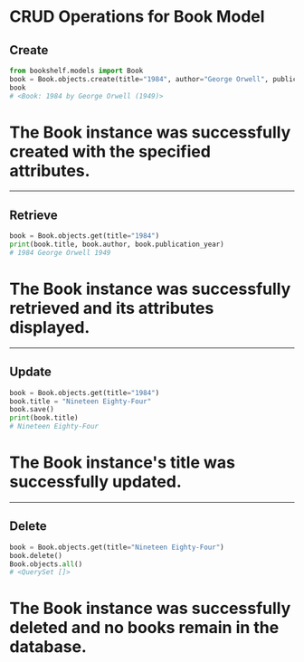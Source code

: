 # CRUD Operations for Book Model

## Create
```python
from bookshelf.models import Book
book = Book.objects.create(title="1984", author="George Orwell", publication_year=1949)
book
# <Book: 1984 by George Orwell (1949)>
```
# The Book instance was successfully created with the specified attributes.

---

## Retrieve
```python
book = Book.objects.get(title="1984")
print(book.title, book.author, book.publication_year)
# 1984 George Orwell 1949
```
# The Book instance was successfully retrieved and its attributes displayed.

---

## Update
```python
book = Book.objects.get(title="1984")
book.title = "Nineteen Eighty-Four"
book.save()
print(book.title)
# Nineteen Eighty-Four
```
# The Book instance's title was successfully updated.

---

## Delete
```python
book = Book.objects.get(title="Nineteen Eighty-Four")
book.delete()
Book.objects.all()
# <QuerySet []>
```
# The Book instance was successfully deleted and no books remain in the database. 
